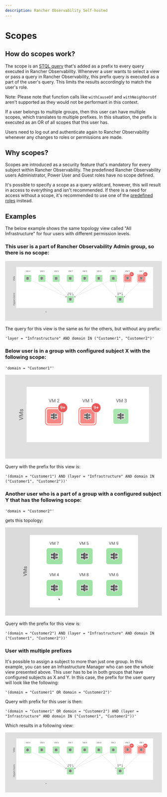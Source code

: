 ```yaml
---
description: Rancher Observability Self-hosted
---
```


# Scopes

## How do scopes work?

The scope is an [STQL query](../../../develop/reference/k8sTs-stql_reference.md) that's added as a prefix to every query executed in Rancher Observability. Whenever a user wants to select a view or pass a query in Rancher Observability, this prefix query is executed as a part of the user's query. This limits the results accordingly to match the user's role.

Note: Please note that function calls like `withCauseOf` and `withNeighborsOf` aren't supported as they would not be performant in this context.

If a user belongs to multiple groups, then this user can have multiple scopes, which translates to multiple prefixes. In this situation, the prefix is executed as an OR of all scopes that this user has.

Users need to log out and authenticate again to Rancher Observability whenever any changes to roles or permissions are made.

## Why scopes?

Scopes are introduced as a security feature that's mandatory for every subject within Rancher Observability. The predefined Rancher Observability users Administrator, Power User and Guest roles have no scope defined.

It's possible to specify a scope as a query wildcard, however, this will result in access to everything and isn't recommended. If there is a need for access without a scope, it's recommended to use one of the [predefined roles](rbac_permissions.md#predefined-roles) instead.

## Examples

The below example shows the same topology view called "All Infrastructure" for four users with different permission levels.

### This user is a part of Rancher Observability Admin group, so there is no scope:

![Full view permissions](../../../.gitbook/assets/v51_allperm.png)

The query for this view is the same as for the others, but without any prefix:

```text
'layer = "Infrastructure" AND domain IN ("Customer1", "Customer2")'
```

### Below user is in a group with configured subject X with the following scope:

```text
'domain = "Customer1"'
```

![Limited view](../../../.gitbook/assets/v51_esx1perm.png)

Query with the prefix for this view is:

```text
'(domain = "Customer1") AND (layer = "Infrastructure" AND domain IN ("Customer1", "Customer2"))'
```

### Another user who is a part of a group with a configured subject Y that has the following scope:

```text
'domain = "Customer2"'
```

gets this topology:

![Limited view](../../../.gitbook/assets/v51_esx2perm.png)

Query with the prefix for this view is:

```text
'(domain = "Customer2") AND (layer = "Infrastructure" AND domain IN ("Customer1", "Customer2"))'
```

### User with multiple prefixes

It's possible to assign a subject to more than just one group. In this example, you can see an Infrastructure Manager who can see the whole view presented above. This user has to be in both groups that have configured subjects as X and Y. In this case, the prefix for the user query will look like the following:

```text
'(domain = "Customer1" OR domain = "Customer2")'
```

Query with prefix for this user is then:

```text
'(domain = "Customer1" OR domain = "Customer2") AND (layer = "Infrastructure" AND domain IN ("Customer1", "Customer2"))'
```

Which results in a following view:

![Full view permissions](../../../.gitbook/assets/v51_allperm.png)

